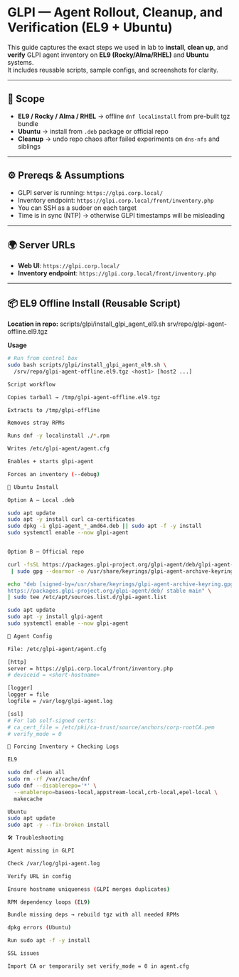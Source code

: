 # GLPI — Agent Rollout, Cleanup, and Verification (EL9 + Ubuntu)

This guide captures the exact steps we used in lab to **install**, **clean up**, and **verify** GLPI agent inventory on **EL9 (Rocky/Alma/RHEL)** and **Ubuntu** systems.  
It includes reusable scripts, sample configs, and screenshots for clarity.

---

## 📌 Scope
- **EL9 / Rocky / Alma / RHEL** → offline `dnf localinstall` from pre-built tgz bundle  
- **Ubuntu** → install from `.deb` package or official repo  
- **Cleanup** → undo repo chaos after failed experiments on `dns-nfs` and siblings  

---

## ⚙️ Prereqs & Assumptions
- GLPI server is running: `https://glpi.corp.local/`
- Inventory endpoint: `https://glpi.corp.local/front/inventory.php`
- You can SSH as a sudoer on each target
- Time is in sync (NTP) → otherwise GLPI timestamps will be misleading

---

## 🌍 Server URLs
- **Web UI**: `https://glpi.corp.local/`
- **Inventory endpoint**: `https://glpi.corp.local/front/inventory.php`

---

## 📦 EL9 Offline Install (Reusable Script)

**Location in repo:**
scripts/glpi/install_glpi_agent_el9.sh
srv/repo/glpi-agent-offline.el9.tgz


**Usage**
```bash
# Run from control box
sudo bash scripts/glpi/install_glpi_agent_el9.sh \
  /srv/repo/glpi-agent-offline.el9.tgz <host1> [host2 ...]

Script workflow

Copies tarball → /tmp/glpi-agent-offline.el9.tgz

Extracts to /tmp/glpi-offline

Removes stray RPMs

Runs dnf -y localinstall ./*.rpm

Writes /etc/glpi-agent/agent.cfg

Enables + starts glpi-agent

Forces an inventory (--debug)

🐧 Ubuntu Install

Option A — Local .deb

sudo apt update
sudo apt -y install curl ca-certificates
sudo dpkg -i glpi-agent_*_amd64.deb || sudo apt -f -y install
sudo systemctl enable --now glpi-agent


Option B — Official repo

curl -fsSL https://packages.glpi-project.org/glpi-agent/deb/glpi-agent-repo.gpg \
 | sudo gpg --dearmor -o /usr/share/keyrings/glpi-agent-archive-keyring.gpg

echo "deb [signed-by=/usr/share/keyrings/glpi-agent-archive-keyring.gpg] \
https://packages.glpi-project.org/glpi-agent/deb/ stable main" \
| sudo tee /etc/apt/sources.list.d/glpi-agent.list

sudo apt update
sudo apt -y install glpi-agent
sudo systemctl enable --now glpi-agent

📝 Agent Config

File: /etc/glpi-agent/agent.cfg

[http]
server = https://glpi.corp.local/front/inventory.php
# deviceid = <short-hostname>

[logger]
logger = file
logfile = /var/log/glpi-agent.log

[ssl]
# For lab self-signed certs:
# ca_cert_file = /etc/pki/ca-trust/source/anchors/corp-rootCA.pem
# verify_mode = 0

🚀 Forcing Inventory + Checking Logs

EL9

sudo dnf clean all
sudo rm -rf /var/cache/dnf
sudo dnf --disablerepo='*' \
  --enablerepo=baseos-local,appstream-local,crb-local,epel-local \
  makecache

Ubuntu
sudo apt update
sudo apt -y --fix-broken install

🛠 Troubleshooting

Agent missing in GLPI

Check /var/log/glpi-agent.log

Verify URL in config

Ensure hostname uniqueness (GLPI merges duplicates)

RPM dependency loops (EL9)

Bundle missing deps → rebuild tgz with all needed RPMs

dpkg errors (Ubuntu)

Run sudo apt -f -y install

SSL issues

Import CA or temporarily set verify_mode = 0 in agent.cfg
